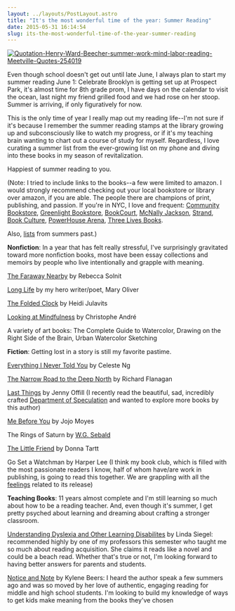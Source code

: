 ```yaml
---
layout: ../layouts/PostLayout.astro
title: "It's the most wonderful time of the year: Summer Reading"
date: 2015-05-31 16:14:54
slug: its-the-most-wonderful-time-of-the-year-summer-reading
---
```


[![Quotation-Henry-Ward-Beecher-summer-work-mind-labor-reading-Meetville-Quotes-254019](http://akindoflibrary.com/wp-content/uploads/2015/05/Quotation-Henry-Ward-Beecher-summer-work-mind-labor-reading-Meetville-Quotes-254019-300x205.jpg)](http://akindoflibrary.com/wp-content/uploads/2015/05/Quotation-Henry-Ward-Beecher-summer-work-mind-labor-reading-Meetville-Quotes-254019.jpg)

Even though school doesn't get out until late June, I always plan to start my summer reading June 1: Celebrate Brooklyn is getting set up at Prospect Park, it's almost time for 8th grade prom, I have days on the calendar to visit the ocean, last night my friend grilled food and we had rose on her stoop. Summer is arriving, if only figuratively for now.

This is the only time of year I really map out my reading life--I'm not sure if it's because I remember the summer reading stamps at the library growing up and subconsciously like to watch my progress, or if it's my teaching brain wanting to chart out a course of study for myself. Regardless, I love curating a summer list from the ever-growing list on my phone and diving into these books in my season of revitalization.

Happiest of summer reading to you.

(Note: I tried to include links to the books--a few were limited to amazon. I would strongly recommend checking out your local bookstore or library over amazon, if you are able. The people there are champions of print, publishing, and passion. If you're in NYC, I love and frequent: [Community Bookstore](http://communitybookstore.net/), [Greenlight Bookstore](http://www.greenlightbookstore.com/), [BookCourt](http://bookcourt.com/), [McNally Jackson](http://mcnallyjackson.com/), [Strand](http://www.strandbooks.com/), [Book Culture](http://www.bookculture.com/), [PowerHouse Arena](http://www.powerhousearena.com/), [Three Lives Books](http://www.threelives.com/).

Also, [lists](http://akindoflibrary.com/category/summer-reading-conclusion/) from summers past.)

**Nonfiction**: In a year that has felt really stressful, I've surprisingly gravitated toward more nonfiction books, most have been essay collections and memoirs by people who live intentionally and grapple with meaning.

[The Faraway Nearby](http://www.npr.org/2013/06/15/190446642/telling-stories-about-ourselves-in-the-faraway-nearby) by Rebecca Solnit

[Long Life](http://www.brainpickings.org/2015/02/20/mary-oliver-long-life-habit/) by my hero writer/poet, Mary Oliver

[The Folded Clock](http://www.vulture.com/2015/04/heidi-julavits-the-folded-clock.html) by Heidi Julavits

[Looking at Mindfulness](http://www.goodreads.com/book/show/23310167-looking-at-mindfulness) by Christophe André

A variety of art books: The Complete Guide to Watercolor, Drawing on the Right Side of the Brain, Urban Watercolor Sketching

**Fiction**: Getting lost in a story is still my favorite pastime.

[Everything I Never Told You](http://www.celesteng.com/everything-i-never-told-you/) by Celeste Ng

[The Narrow Road to the Deep North](http://www.themanbookerprize.com/books/narrow-road-deep-north) by Richard Flanagan

[Last Things](http://www.amazon.com/Things-Vintage-Contemporaries-Jenny-Offill/dp/1101872071) by Jenny Offill (I recently read the beautiful, sad, incredibly crafted [Department of Speculation](http://www.npr.org/2014/01/26/265674275/in-fragments-of-a-marriage-familiar-themes-get-experimental) and wanted to explore more books by this author)

[Me Before You](http://www.jojomoyes.com/books/me-before-you/) by Jojo Moyes

The Rings of Saturn by [W.G. Sebald](http://www.newyorker.com/books/page-turner/why-you-should-read-w-g-sebald)

[The Little Friend](http://www.nytimes.com/2002/11/03/books/harriet-the-spy.html) by Donna Tartt

Go Set a Watchman by Harper Lee (I think my book club, which is filled with the most passionate readers I know, half of whom have/are work in publishing, is going to read this together. We are grappling with all the [feelings](http://www.independent.co.uk/arts-entertainment/books/features/go-set-a-watchman-is-the-prospect-of-another-book-from-harper-lee-a-potshot-at-the-mockingbird-or-a-literary-coup-10031359.html) related to its release)

**Teaching Books**: 11 years almost complete and I'm still learning so much about how to be a reading teacher. And, even though it's summer, I get pretty psyched about learning and dreaming about crafting a stronger classroom.

[Understanding Dyslexia and Other Learning Disabilites](http://www.amazon.com/Understanding-Dyslexia-Other-Learning-Disabilities/dp/1926966295) by Linda Siegel: recommended highly by one of my professors this semester who taught me so much about reading acquisition. She claims it reads like a novel and could be a beach read. Whether that's true or not, I'm looking forward to having better answers for parents and students.

[Notice and Note](http://www.heinemann.com/products/E04693.aspx) by Kylene Beers: I heard the author speak a few summers ago and was so moved by her love of authentic, engaging reading for middle and high school students. I'm looking to build my knowledge of ways to get kids make meaning from the books they've chosen

